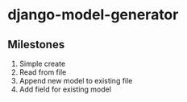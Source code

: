 # django-model-generator


## Milestones

1. Simple create
2. Read from file
3. Append new model to existing file
4. Add field for existing model